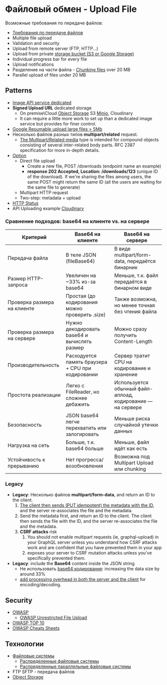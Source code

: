 # Файловый обмен - Upload File

Возможные требования по передаче файлов:

- [Требования по передаче файлов](https://www.artofba.com/post/%D0%BE%D0%BF%D0%B8%D1%81%D0%B0%D0%BD%D0%B8%D0%B5-%D1%82%D1%80%D0%B5%D0%B1%D0%BE%D0%B2%D0%B0%D0%BD%D0%B8%D0%B9-%D0%BA-%D0%B8%D0%BD%D1%82%D0%B5%D0%B3%D1%80%D0%B0%D1%86%D0%B8%D0%B8-%D1%87%D0%B0%D1%81%D1%82%D1%8C-1-%D1%84%D0%B0%D0%B9%D0%BB%D0%BE%D0%B2%D1%8B%D0%B9-%D0%BE%D0%B1%D0%BC%D0%B5%D0%BD)
- Multiple file upload
- Validation and security
- Upload from remote server (FTP, HTTP...)
- Upload from private [storage bucket (S3 or Google Storage)](../../../technology/store/object.storage.md)
- Individual progress bar for every file
- Upload notifications
- Разделение на части файла - [Chunking files](https://uploadcare.com/blog/the-file-uploading-guide) over 20 MB
- Parallel upload of files under 20 MB

## Patterns

- [Image API service dedicated](https://www.apollographql.com/blog/backend/file-uploads/file-upload-best-practices)
- __Signed Upload URL__ dedicated storage
  - On premise\Cloud [Object Storage](../../../technology/store/object.storage.md) S3 [Minio](../../../technology/store/minio.md), Cloudinary
  - It can require a little more work to set up than a dedicated image service but provides for finer control.
- [Google Resumable upload large files > 5Mb](https://developers.google.com/drive/api/guides/manage-uploads)
- Несколько файлов разных типов __multipart/related__ request.
   - [The Multipart/Related media](https://stackoverflow.com/questions/4083702/posting-a-file-and-associated-data-to-a-restful-webservice-preferably-as-json) type is intended for compound objects consisting of several inter-related body parts. RFC 2387 specification for more in-depth details.
- [Option](https://tyk.io/blog/api-design-guidance-file-upload/)
   - Direct file upload
      - Create a new file, POST /downloads (endpoint name an example)
      - __response 202 Accepted, Location: /downloads/123__ (unique ID of the download). If we're sharing the files among users, the same POST might return the same ID (all the users are waiting for the same file to generate)
   - Multipart HTTP request
   - Two-step: metadata + upload
- [HTTP Status](../../../api/api-http-status.md#files)
- API Uploading example [Cloudinary](https://cloudinary.com/documentation/upload_images)

### Сравнение подходов: base64 на клиенте vs. на сервере

| Критерий | Base64 на клиенте | Base64 на сервере |
| - | - | - |
|Передача файла|В теле JSON (fileBase64)|В виде multipart/form-data, передаётся бинарник|
|Размер HTTP-запроса|Увеличен на ~33% из-за base64	|Меньше, т.к. файл передаётся в бинарном виде|
|Проверка размера на клиенте|Простая (до кодирования можно проверить .size)|Также возможна, но менее точная без чтения файла|
|Проверка размера на сервере|Нужно декодировать base64 и вычислять размер|Можно сразу получить Content-Length|
|Производительность|Расходуется память браузера + CPU при кодировании|Сервер тратит CPU на кодирование и хранение|
|Простота реализации|Легко с FileReader, но сложнее дебажить|Используется обычный файл-аплоад, кодирование — на сервере|
|Безопасность	|JSON base64 легче перехватить или залогировать|Меньше риска случайной утечки данных|
|Нагрузка на сеть|Больше, т.к. base64 больше|Меньше, файл идёт как есть|
|Устойчивость к прерыванию|Нет прогресса/возобновления|Возможна под Multipart Upload или chunking|

### Legacy

- __Legacy__: Несколько файлов __multipart/form-data__, and return an ID to the client.
   1. [The client then sends (PUT idempotent) the metadata with the ID](https://tyk.io/blog/api-design-guidance-file-upload), and the server re-associates the file and the metadata.
   2. Send the metadata first, and return an ID to the client. The client then sends the file with the ID, and the server re-associates the file and the metadata.
   3. __CSRF attacks__ risk
      1. You should not enable multipart requests (ie, graphql-upload) in your GraphQL server unless you understand how CSRF attacks work and are confident that you have prevented them in your app
      2. exposes your server to CSRF mutation attacks unless you’ve specifically prevented them.
- __Legacy__: include the __Base64__ content inside the JSON string
   - Не использовать [base64 кодирования](https://tyk.io/blog/api-design-guidance-file-upload/): increasing the data size by around 33%
   - [add processing overhead in both the server and the client](https://stackoverflow.com/questions/33279153/rest-api-file-ie-images-processing-best-practices) for encoding/decoding.

## Security

- [OWASP](https://owasp.org/www-community/vulnerabilities/Unrestricted_File_Upload)
   - [OWASP Unrestricted File Upload](https://owasp.org/www-community/vulnerabilities/Unrestricted_File_Upload)
- [OWASP TOP 10](https://www.opswat.com/blog/file-upload-protection-best-practices)
- [OWASP Cheats Sheets](https://cheatsheetseries.owasp.org/cheatsheets/File_Upload_Cheat_Sheet.html)

## Технологии

- [Файловые системы](../../../technology/filesystem/filesystem.md)
   - [Распределенные файловые системы](../../../technology/filesystem/dfs.md)
   - [Распределенные параллельные файловые системы](../../../technology/filesystem/dpfs.md)
- FTP SFTP - передача файлов
- [Object Storage](../../../technology/store/object.storage.md)
